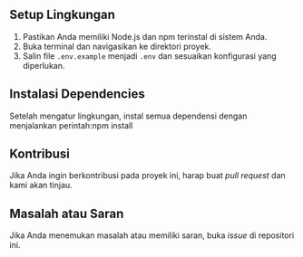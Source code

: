 
## Setup Lingkungan

1. Pastikan Anda memiliki Node.js dan npm terinstal di sistem Anda.
2. Buka terminal dan navigasikan ke direktori proyek.
3. Salin file `.env.example` menjadi `.env` dan sesuaikan konfigurasi yang diperlukan.

## Instalasi Dependencies

Setelah mengatur lingkungan, instal semua dependensi dengan menjalankan perintah:npm install

## Kontribusi

Jika Anda ingin berkontribusi pada proyek ini, harap buat *pull request* dan kami akan tinjau.

## Masalah atau Saran

Jika Anda menemukan masalah atau memiliki saran, buka *issue* di repositori ini.



